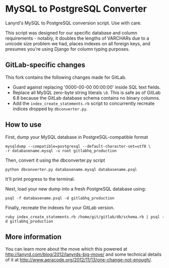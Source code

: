 MySQL to PostgreSQL Converter
=============================

Lanyrd's MySQL to PostgreSQL conversion script. Use with care.

This script was designed for our specific database and column requirements -
notably, it doubles the lengths of VARCHARs due to a unicode size problem we
had, places indexes on all foreign keys, and presumes you're using Django
for column typing purposes.

GitLab-specific changes
-----------------------

This fork contains the following changes made for GitLab.

- Guard against replacing '0000-00-00 00:00:00' inside SQL text fields.
- Replace all MySQL zero-byte string literals `\0`. This is safe as of GitLab
  6.8 because the GitLab database schema contains no binary columns.
- Add the `index_create_statements.rb` script to concurrently recreate indices
  dropped by `dbconverter.py`.

How to use
----------

First, dump your MySQL database in PostgreSQL-compatible format

    mysqldump --compatible=postgresql --default-character-set=utf8 \
    -r databasename.mysql -u root gitlabhq_production

Then, convert it using the dbconverter.py script

`python dbconverter.py databasename.mysql databasename.psql`

It'll print progress to the terminal.

Next, load your new dump into a fresh PostgreSQL database using: 

`psql -f databasename.psql -d gitlabhq_production`

Finally, recreate the indexes for your GitLab version.

```
ruby index_create_statements.rb /home/git/gitlab/db/schema.rb | psql -d gitlabhq_production
```

More information
----------------

You can learn more about the move which this powered at http://lanyrd.com/blog/2012/lanyrds-big-move/ and some technical details of it at http://www.aeracode.org/2012/11/13/one-change-not-enough/.
